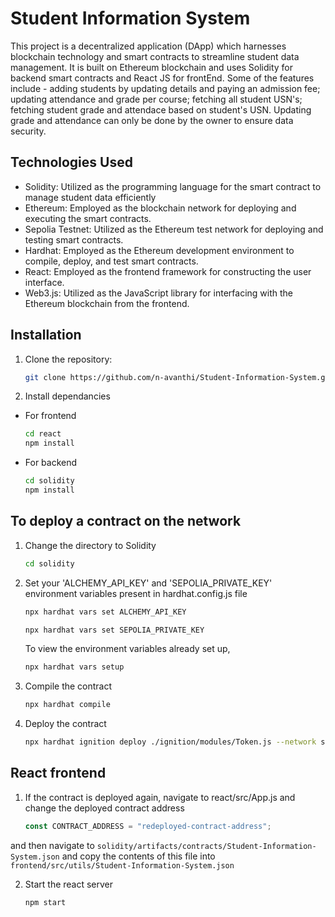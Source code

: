 # Student Information System

This project is a decentralized application (DApp) which harnesses blockchain technology and smart contracts to streamline student data management. It is built on Ethereum blockchain and uses Solidity for backend smart contracts and React JS for frontEnd. Some of the features include - adding students by updating details and paying an admission fee; updating attendance and grade per course; fetching all student USN's; fetching student grade and attendace based on student's USN. Updating grade and attendance can only be done by the owner to ensure data security.  

## Technologies Used

- Solidity: Utilized as the programming language for the smart contract to manage student data efficiently
- Ethereum: Employed as the blockchain network for deploying and executing the smart contracts.
- Sepolia Testnet: Utilized as the Ethereum test network for deploying and testing smart contracts.
- Hardhat: Employed as the Ethereum development environment to compile, deploy, and test smart contracts.
- React:  Employed as the frontend framework for constructing the user interface.
- Web3.js: Utilized as the JavaScript library for interfacing with the Ethereum blockchain from the frontend.

## Installation

1. Clone the repository:
   
   ```bash
   git clone https://github.com/n-avanthi/Student-Information-System.git
   ```
   
2. Install dependancies 
- For frontend
    ``` bash
    cd react
    npm install
    ```
- For backend
    ``` bash
    cd solidity
    npm install
    ```

## To deploy a contract on the network

1. Change the directory to Solidity
    ``` bash
    cd solidity
    ```

2. Set your 'ALCHEMY_API_KEY' and 'SEPOLIA_PRIVATE_KEY' environment variables present in hardhat.config.js file
     ``` bash
    npx hardhat vars set ALCHEMY_API_KEY
    ```
    ``` bash
    npx hardhat vars set SEPOLIA_PRIVATE_KEY
    ```
    To view the environment variables already set up,
    ``` bash
    npx hardhat vars setup
    ```

4. Compile the contract
    ```bash
    npx hardhat compile
    ```

5. Deploy the contract 
    ```bash
    npx hardhat ignition deploy ./ignition/modules/Token.js --network sepolia
    ```

## React frontend

1. If the contract is deployed again, navigate to react/src/App.js and change the deployed contract address
    ```javascript
    const CONTRACT_ADDRESS = "redeployed-contract-address";
    ```
 and then navigate to `solidity/artifacts/contracts/Student-Information-System.json` and copy the contents of this file into `frontend/src/utils/Student-Information-System.json`

2. Start the react server
    ```bash
    npm start
    ```
